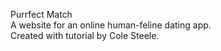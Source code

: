 Purrfect Match <br>
A website for an online human-feline dating app.<br>
Created with tutorial by Cole Steele.

